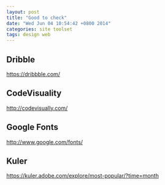 ```yaml
---
layout: post
title: "Good to check"
date: "Wed Jun 04 10:54:42 +0800 2014"
categories: site toolset
tags: design web
---
```


## Dribble

https://dribbble.com/

## CodeVisuality

http://codevisually.com/

## Google Fonts

http://www.google.com/fonts/


## Kuler

https://kuler.adobe.com/explore/most-popular/?time=month
